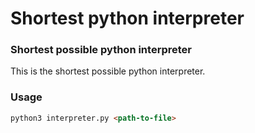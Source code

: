 # Shortest python interpreter

### Shortest possible python interpreter
This is the shortest possible python interpreter.

### Usage

```html
python3 interpreter.py <path-to-file>
```
